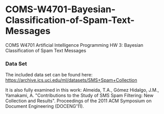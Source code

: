 # COMS-W4701-Bayesian-Classification-of-Spam-Text-Messages
COMS W4701 Artificial Intelligence Programming HW 3: Bayesian Classification of Spam Text Messages


### Data Set
The included data set can be found here:
https://archive.ics.uci.edu/ml/datasets/SMS+Spam+Collection

It is also fully examined in this work:
Almeida, T.A., Gómez Hidalgo, J.M., Yamakami, A. "Contributions to the Study of SMS Spam Filtering: New Collection and Results".  Proceedings of the 2011 ACM Symposium on Document Engineering (DOCENG'11).
